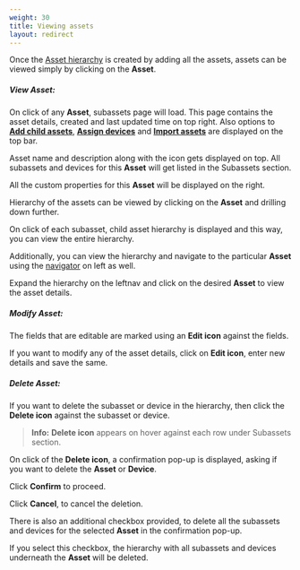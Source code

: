 ```yaml
---
weight: 30
title: Viewing assets
layout: redirect
---
```


Once the [Asset hierarchy](/dtm/asset-hierarchy/#asset-hierarchy) is created by adding all the assets, assets can be viewed simply by clicking on the **Asset**.


##### View Asset:

On click of any **Asset**, subassets page will load. This page contains the asset details, created and last updated time on top right. Also options to [**Add child assets**](/dtm/asset-hierarchy/#add-child-assets), [**Assign devices**](/dtm/asset-hierarchy/#assign-devices) and [**Import assets**](/dtm/asset-hierarchy/#creating-assets-bulk-import) are displayed on the top bar.

Asset name and description along with the icon gets displayed on top. All subassets and devices for this **Asset** will get listed in the Subassets section.

All the custom properties for this **Asset** will be displayed on the right.

Hierarchy of the assets can be viewed by clicking on the **Asset** and drilling down further.

On click of each subasset, child asset hierarchy is displayed and this way, you can view the entire hierarchy.

Additionally, you can view the hierarchy and navigate to the particular **Asset** using the [navigator](/users-guide/getting-started/#main-screen-elements) on left as well.

Expand the hierarchy on the leftnav and click on the desired **Asset** to view the asset details.



##### Modify Asset:

The fields that are editable are marked using an **Edit icon** against the fields.

If you want to modify any of the asset details, click on **Edit icon**, enter new details and save the same.



##### Delete Asset:

If you want to delete the subasset or device in the hierarchy, then click the **Delete icon** against the subasset or device.

>**Info:** **Delete icon** appears on hover against each row under Subassets section.

On click of the **Delete icon**, a confirmation pop-up is displayed, asking if you want to delete the **Asset** or **Device**.

Click **Confirm** to proceed.

Click **Cancel**, to cancel the deletion.

There is also an additional checkbox provided, to delete all the subassets and devices for the selected **Asset** in the confirmation pop-up.

If you select this checkbox, the hierarchy with all subassets and devices underneath the **Asset** will be deleted.
